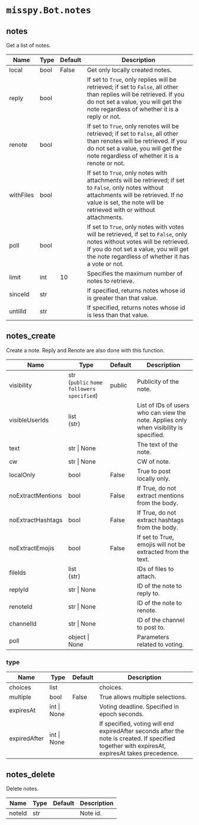 # `misspy.Bot.notes`
## notes
Get a list of notes.

| Name | Type | Default | Description |
| - | - | - | - |
| local | bool | False | Get only locally created notes. <br> |
| reply | bool | | If set to `True`, only replies will be retrieved; if set to `False`, all other than replies will be retrieved. If you do not set a value, you will get the note regardless of whether it is a reply or not. <br> |
| renote | bool | | If set to `True`, only renotes will be retrieved; if set to `False`, all other than renotes will be retrieved. If you do not set a value, you will get the note regardless of whether it is a renote or not. |
| withFiles | bool | | If set to `True`, only notes with attachments will be retrieved; if set to `False`, only notes without attachments will be retrieved. If no value is set, the note will be retrieved with or without attachments. |
| poll | bool | | If set to `True`, only notes with votes will be retrieved, if set to `False`, only notes without votes will be retrieved. If you do not set a value, you will get the note regardless of whether it has a vote or not. |
| limit | int | 10 | Specifies the maximum number of notes to retrieve. |
| sinceId | str | | If specified, returns notes whose id is greater than that value. <br> |
| untilId | str | | If specified, returns notes whose id is less than that value. <br> |

## notes_create
Create a note. Reply and Renote are also done with this function.

| Name | Type | Default | Description |
| - | - | - | - |
| visibility | str<br>(`public` `home` `followers` `specified`) | public | Publicity of the note. |
| visibleUserIds | list<br>(str) | | List of IDs of users who can view the note. Applies only when visibility is specified. <br> |
| text | str &#124; None | | The text of the note. <br> |
| cw | str &#124; None | | CW of note. |
| localOnly | bool | False | True to post locally only. |
| noExtractMentions | bool | False | If True, do not extract mentions from the body. |
| noExtractHashtags | bool | False | If True, do not extract hashtags from the body. |
| noExtractEmojis | bool | False | If set to True, emojis will not be extracted from the text. <br> |
| fileIds | list<br>(str) | | IDs of files to attach. <br> |
| replyId | str &#124; None | | ID of the note to reply to. |
| renoteId | str &#124; None | | ID of the note to renote. |
| channelId | str &#124; None | | ID of the channel to post to. <br> |
| poll | object &#124; None | | Parameters related to voting. |

### type

| Name | Type | Default | Description |
| - | - | - | - |
| choices | list | | choices. |
| multiple | bool | False | True allows multiple selections. <br> |
| expiresAt | int &#124; None | | Voting deadline. Specified in epoch seconds. <br> |
| expiredAfter | int &#124; None | | If specified, voting will end expiredAfter seconds after the note is created. If specified together with expiresAt, expiresAt takes precedence. <br> |

<!--
| Name | Type | Default | Description |
| - | - | - | - |
| | | |
| | | |
| | | |
-->
## notes_delete
Delete notes.

| Name | Type | Default | Description |
| - | - | - | - |
| noteId | str | | Note id. |